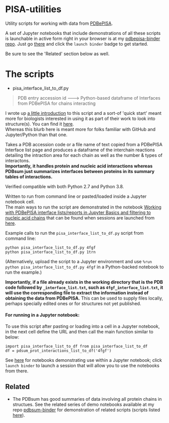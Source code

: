 # PISA-utilities

Utility scripts for working with data from [PDBePISA](https://www.ebi.ac.uk/pdbe/pisa/).

A set of Jupyter notebooks that include demonstrations of all these scripts is launchable in active form right in your browser is at my [pdbepisa-binder repo](https://github.com/fomightez/pdbepisa-binder). Just go [there](https://github.com/fomightez/pdbepisa-binder) and click the `launch binder` badge to get started.

Be sure to see the 'Related' section below as well.


# The scripts

* pisa_interface_list_to_df.py
> PDB entry accession id ---> Python-based dataframe of Interfaces from PDBePISA for chains interacting

I wrote up [a little introduction](https://stackoverflow.com/a/69904336/8508004) to this script and a sort-of 'quick start' meant more for biologists interested in using it as part of their work to look into structure(s). You can find it [here](https://stackoverflow.com/a/69904336/8508004).  
Whereas this blurb here is meant more for folks familiar with GitHub and Jupyter/Python than that one.

Takes a PDB accession code or a file name of text copied from a PDBePISA Interface list page and produces a dataframe of the interchain reactions detailing the intraction area for each chain as well as the number & types of interactons.  
**Importantly, it handles protein and nucleic acid interactions whereas PDBsum just summarizes interfaces between proteins in its summary tables of interactions.**

Verified compatible with both Python 2.7 and Python 3.8.

Written to run from command line or pasted/loaded inside a Jupyter notebook cell.  
The main ways to run the script are demonstrated in the notebook [Working with PDBePISA interface lists/reports in Jupyter Basics and filtering to nucleic acid chains](notebooks/Working%20with%20PDBePISA%20interfacelists%20in%20Jupyter%20Basics.ipynb) that can be found when sessions are launched from [here](https://github.com/fomightez/pdbepisa-binder).


Example calls to run the `pisa_interface_list_to_df.py` script from command line:
```
python pisa_interface_list_to_df.py 4fgf
python pisa_interface_list_to_df.py 1trn
```

(Alternatively, upload the script to a Jupyter environment and use `%run python pisa_interface_list_to_df.py 4fgf` in a Python-backed notebook to run the example.)

**Importantly, if a file already exists in the working directory that is the PDB code followed by `_interface_list.txt`, such as `4fgf_interface_list.txt`, it will use the corresponding file to extract the information instead of obtaining the data from PDBePISA.** This can be used to supply files locally, perhaps specially edited ones or for structures not yet published.


#### For running in a Jupyter notebook:

To use this script after pasting or loading into a cell in a Jupyter notebook, in the next cell define the URL and then call the main function similar to below:
```
import pisa_interface_list_to_df from pisa_interface_list_to_df
df = pdsum_prot_interactions_list_to_df('4fgf')
```
See [here](https://github.com/fomightez/pdbepisa-binder) for notebooks demonstrating use within a Jupyter notebook; click `launch binder` to launch a session that will allow you to use the notebooks from there.


Related
-------

- The PDBsum has good summaries of data involving all protein chains in structues. See the related series of demo notebooks available at my repo [pdbsum-binder](https://github.com/fomightez/pdbsum-binder) for demonstration of related scripts (scripts listed [here](https://github.com/fomightez/structurework/tree/master/pdbsum-utilities)).
